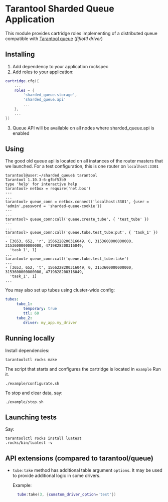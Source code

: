 
# Tarantool Sharded Queue Application

This module provides cartridge roles implementing of a distributed queue compatible with [Tarantool queue](https://github.com/tarantool/queue) (*fifiottl driver*)

## Installing

1. Add dependency to your application rockspec
2. Add roles to your application:
```init.lua
cartridge.cfg({
    ...
    roles = {        
        'sharded_queue.storage',
        'sharded_queue.api'
        ...
    },
    ...
})
```
3. Queue API will be available on all nodes where sharded_queue.api is enabled

## Using

The good old queue api is located on all instances of the router masters that we launched.
For a test configuration, this is one router on `localhost:3301`

```
tarantool@user:~/sharded_queue$ tarantool
Tarantool 1.10.3-6-gfbf53b9
type 'help' for interactive help
tarantool> netbox = require('net.box')
---
...
tarantool> queue_conn = netbox.connect('localhost:3301', {user = 'admin',password = 'sharded-queue-cookie'})
---
...
tarantool> queue_conn:call('queue.create_tube', { 'test_tube' })   
---
...
tarantool> queue_conn:call('queue.tube.test_tube:put', { 'task_1' })
---
- [3653, 652, 'r', 1566228200316049, 0, 3153600000000000, 3153600000000000, 4719828200316049,
  'task_1', 1]
...
tarantool> queue_conn:call('queue.tube.test_tube:take')
---
- [3653, 652, 't', 1566228200316049, 0, 3153600000000000, 3153600000000000, 4719828200316049,
  'task_1', 1]
...

```

You may also set up tubes using cluster-wide config:
```config.yml
tubes:
     tube_1:
        temporary: true
        ttl: 60
     tube_2:
        driver: my_app.my_driver
```

## Running locally

Install dependencies:

```
tarantoolctl rocks make
```

The script that starts and configures the cartridge is located in `example`
Run it.
```
./example/configurate.sh
```
To stop and clear data, say:

```
./example/stop.sh
```

## Launching tests
    
Say:

```
tarantoolctl rocks install luatest
.rocks/bin/luatest -v
```

## API extensions (compared to tarantool/queue)

* ``tube:take`` method has additional table argument ``options``. It may be used to provide additional logic in some
    drivers.
    
    Example:
    ```lua
      tube:take(3, {cumstom_driver_option='test'})
    ```
